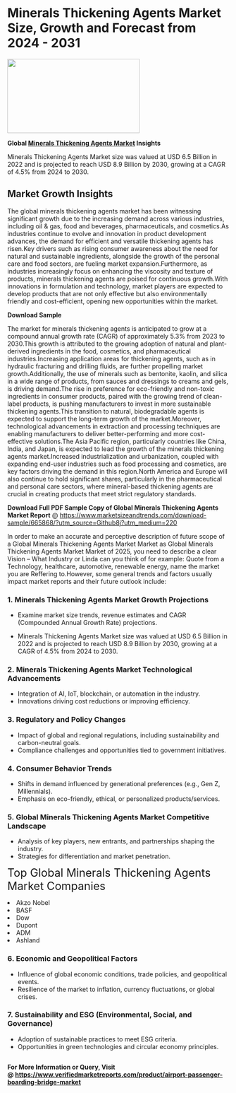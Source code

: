 <H1>Minerals Thickening Agents Market Size, Growth and Forecast from 2024 - 2031</H1><img class="aligncenter size-medium wp-image-584254" src="https://thirdeyenews.in/wp-content/uploads/2024/09/Global-Market-Research-300x168.jpeg" alt="" width="300" height="168" /><p><strong>Global&nbsp;<a href="https://www.marketsizeandtrends.com/download-sample/665868/?utm_source=Github8j?utm_medium=220">Minerals Thickening Agents Market</a> Insights</strong></p><p>Minerals Thickening Agents Market size was valued at USD 6.5 Billion in 2022 and is projected to reach USD 8.9 Billion by 2030, growing at a CAGR of 4.5% from 2024 to 2030.</p><p><h2>Market Growth Insights</h2> <p>The global minerals thickening agents market has been witnessing significant growth due to the increasing demand across various industries, including oil & gas, food and beverages, pharmaceuticals, and cosmetics.As industries continue to evolve and innovation in product development advances, the demand for efficient and versatile thickening agents has risen.Key drivers such as rising consumer awareness about the need for natural and sustainable ingredients, alongside the growth of the personal care and food sectors, are fueling market expansion.Furthermore, as industries increasingly focus on enhancing the viscosity and texture of products, minerals thickening agents are poised for continuous growth.With innovations in formulation and technology, market players are expected to develop products that are not only effective but also environmentally friendly and cost-efficient, opening new opportunities within the market.</p> <p><strong>Download Sample</strong></p> <p>The market for minerals thickening agents is anticipated to grow at a compound annual growth rate (CAGR) of approximately 5.3% from 2023 to 2030.This growth is attributed to the growing adoption of natural and plant-derived ingredients in the food, cosmetics, and pharmaceutical industries.Increasing application areas for thickening agents, such as in hydraulic fracturing and drilling fluids, are further propelling market growth.Additionally, the use of minerals such as bentonite, kaolin, and silica in a wide range of products, from sauces and dressings to creams and gels, is driving demand.The rise in preference for eco-friendly and non-toxic ingredients in consumer products, paired with the growing trend of clean-label products, is pushing manufacturers to invest in more sustainable thickening agents.This transition to natural, biodegradable agents is expected to support the long-term growth of the market.Moreover, technological advancements in extraction and processing techniques are enabling manufacturers to deliver better-performing and more cost-effective solutions.The Asia Pacific region, particularly countries like China, India, and Japan, is expected to lead the growth of the minerals thickening agents market.Increased industrialization and urbanization, coupled with expanding end-user industries such as food processing and cosmetics, are key factors driving the demand in this region.North America and Europe will also continue to hold significant shares, particularly in the pharmaceutical and personal care sectors, where mineral-based thickening agents are crucial in creating products that meet strict regulatory standards.<p><span class=""><strong>Download Full PDF Sample Copy of Global Minerals Thickening Agents Market Report</strong> @ <a href="https://www.marketsizeandtrends.com/download-sample/665868/?utm_source=Github8j?utm_medium=220" target="_blank">https://www.marketsizeandtrends.com/download-sample/665868/?utm_source=Github8j?utm_medium=220</a></span></p><p>In order to make an accurate and perceptive description of future scope of a Global&nbsp;Minerals Thickening Agents Market Market as Global&nbsp;Minerals Thickening Agents Market Market of 2025, you need to describe a clear Vision &ndash; What Industry or Linda can you think of for example: Quote from a Technology, healthcare, automotive, renewable energy, name the market you are Reffering to.However, some general trends and factors usually impact market reports and their future outlook include:</p><h3>1.&nbsp;<strong>Minerals Thickening Agents Market Growth Projections</strong></h3><ul><li>Examine market size trends, revenue estimates and CAGR (Compounded Annual Growth Rate) projections.</li><li><p>Minerals Thickening Agents Market size was valued at USD 6.5 Billion in 2022 and is projected to reach USD 8.9 Billion by 2030, growing at a CAGR of 4.5% from 2024 to 2030.</p></li></ul><h3>2.&nbsp;<strong>Minerals Thickening Agents Market Technological Advancements</strong></h3><ul><li>Integration of AI, IoT, blockchain, or automation in the industry.</li><li>Innovations driving cost reductions or improving efficiency.</li></ul><h3>3.&nbsp;<strong>Regulatory and Policy Changes</strong></h3><ul><li>Impact of global and regional regulations, including sustainability and carbon-neutral goals.</li><li>Compliance challenges and opportunities tied to government initiatives.</li></ul><h3>4.&nbsp;<strong>Consumer Behavior Trends</strong></h3><ul><li>Shifts in demand influenced by generational preferences (e.g., Gen Z, Millennials).</li><li>Emphasis on eco-friendly, ethical, or personalized products/services.</li></ul><h3>5.&nbsp;<strong>Global Minerals Thickening Agents Market Competitive Landscape</strong></h3><ul><li>Analysis of key players, new entrants, and partnerships shaping the industry.</li><li>Strategies for differentiation and market penetration.</li></ul><p data-pm-slice="1 1 []"><span style="color: inherit; font-family: inherit; font-size: 25px;">Top Global Minerals Thickening Agents Market Companies</span></p><div class="" data-test-id=""><p><li>Akzo Nobel</li><li> BASF</li><li> Dow</li><li> Dupont</li><li> ADM</li><li> Ashland</li></p></div><h3>6.&nbsp;<strong>Economic and Geopolitical Factors</strong></h3><ul><li>Influence of global economic conditions, trade policies, and geopolitical events.</li><li>Resilience of the market to inflation, currency fluctuations, or global crises.</li></ul><h3>7.&nbsp;<strong>Sustainability and ESG (Environmental, Social, and Governance)</strong></h3><ul><li>Adoption of sustainable practices to meet ESG criteria.</li><li>Opportunities in green technologies and circular economy principles.</li></ul><h2><strong style="font-size: 14px;">For More Information or Query, Visit @&nbsp;</strong><a style="background-color: #ffffff; font-size: 14px;" href="https://www.marketsizeandtrends.com/report/minerals-thickening-agents-market/" target="_blank">https://www.verifiedmarketreports.com/product/airport-passenger-boarding-bridge-market</a></h2>